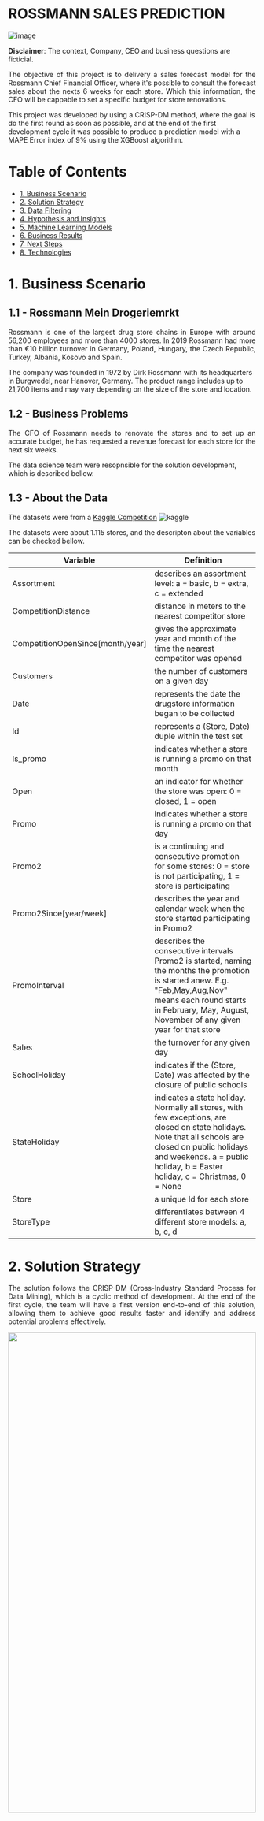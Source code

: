 # ROSSMANN SALES PREDICTION
![image](img/rossmann.png)

**Disclaimer**: The context, Company, CEO and business questions are ficticial.

<p style="text-align: justify"> The objective of this project is to delivery a sales forecast model for the Rossmann Chief Financial Officer, where it's possible to consult the forecast sales about the nexts 6 weeks for each store. Which this information, the CFO will be cappable to set a specific budget for store renovations.

This project was developed by using a CRISP-DM method, where the goal is do the first round as soon as possible, and at the end of the first development cycle it was possible to produce a prediction model with a MAPE Error index of 9% using the XGBoost algorithm. </p>

# Table of Contents

* [1. Business Scenario](#1-business-scenario)
* [2. Solution Strategy](#2-solution-strategy)
* [3. Data Filtering](#3-data-filtering)
* [4. Hypothesis and Insights](#4-hypothesis-and-insights)
* [5. Machine Learning Models](#5-machine-learning-models)
* [6. Business Results](#7-business-outcome)
* [7. Next Steps](#8-next-steps)
* [8. Technologies](#9-technologies)

# 1. Business Scenario

## 1.1 - Rossmann Mein Drogeriemrkt

<p style="text-align: justify">Rossmann is one of the largest drug store chains in Europe with around 56,200 employees and more than 4000 stores. In 2019 Rossmann had more than €10 billion turnover in Germany, Poland, Hungary, the Czech Republic, Turkey, Albania, Kosovo and Spain.

The company was founded in 1972 by Dirk Rossmann with its headquarters in Burgwedel, near Hanover, Germany. The product range includes up to 21,700 items and may vary depending on the size of the store and location.</p>

## 1.2 - Business Problems

<p style="text-align: justify">The CFO of Rossmann needs to renovate the stores and to set up an accurate budget, he has requested a revenue forecast for each store for the next six weeks.

The data science team were resopnsible for the solution development, which is described bellow. </p>

## 1.3 - About the Data
The datasets were from a [Kaggle Competition](https://www.kaggle.com/c/rossmann-store-sales) ![kaggle](https://img.shields.io/badge/Kaggle-20BEFF?style=for-the-badge&logo=Kaggle&logoColor=white)

The datasets were about 1.115 stores, and the descripton about the variables can be checked bellow. 

|Variable | Definition|
|-------- | -------------|
|Assortment| describes an assortment level: a = basic, b = extra, c = extended |
|CompetitionDistance| distance in meters to the nearest competitor store|
|CompetitionOpenSince[month/year]| gives the approximate year and month of the time the nearest competitor was opened |
|Customers | the number of customers on a given day |
|Date| represents the date the drugstore information began to be collected |
|Id | represents a (Store, Date) duple within the test set |
|Is_promo | indicates whether a store is running a promo on that month |
|Open | an indicator for whether the store was open: 0 = closed, 1 = open |
|Promo | indicates whether a store is running a promo on that day |
|Promo2 | is a continuing and consecutive promotion for some stores: 0 = store is not participating, 1 = store is participating |
|Promo2Since[year/week] | describes the year and calendar week when the store started participating in Promo2 |
|PromoInterval | describes the consecutive intervals Promo2 is started, naming the months the promotion is started anew. E.g. "Feb,May,Aug,Nov" means each round starts in February, May, August, November of any given year for that store |
|Sales | the turnover for any given day |
|SchoolHoliday | indicates if the (Store, Date) was affected by the closure of public schools|
|StateHoliday | indicates a state holiday. Normally all stores, with few exceptions, are closed on state holidays. Note that all schools are closed on public holidays and weekends. a = public holiday, b = Easter holiday, c = Christmas, 0 = None|
|Store | a unique Id for each store |
|StoreType | differentiates between 4 different store models: a, b, c, d|<br>


# 2. Solution Strategy

<p style="text-align: justify">The solution follows the CRISP-DM (Cross-Industry Standard Process for Data Mining), which is a cyclic method of development. At the end of the first cycle, the team will have a first version end-to-end of this solution, allowing them to achieve good results faster and identify and address potential problems effectively.</p>

<img src="img/crispds_one.jpg" width=100% height=50%/>

**Step 01. Data Description:** My goal is to use statistics metrics to identify data outside the scope of business.

**Step 02. Feature Engineering:** Derive new attributes based on the original variables to better describe the phenomenon that will be modeled.

**Step 03. Data Filtering:** Filter rows and select columns that do not contain information for modeling or that do not match the scope of the business.

**Step 04. Exploratory Data Analysis:** Explore the data to find insights and better understand the impact of variables on model learning.

**Step 05. Data Preparation:** Prepare the data so that the Machine Learning models can learn the specific behavior.

**Step 06. Feature Selection:** Selection of the most significant attributes for training the model.

**Step 07. Machine Learning Modelling:** Machine Learning model training.

**Step 08. Hyperparameter Fine Tunning:** Choose the best values for each of the parameters of the model selected from the previous step.

**Step 09. Convert Model Performance to Business Values:** Convert the performance of the Machine Learning model into a business result.

**Step 10. Deploy Modelo to Production:** Publish the model in a cloud environment so that other people or services can use the results to improve the business decision.

# 3. Data Filtering
<p style="text-align: justify">In this phase, we have implemented a filter on our dataset as it doesn't make sense to include data where, for example, the store was closed and no sales were made. Our objective is to predict sales ($$), and such data would be irrelevant.</p>

# 4. Hypothesis and Insights

**1. Stores with a larger variety of products should sell more.**
>False Hypothesis: Stores with a larger variety of products sell less.

![image](img/hypo_one_1.png)
![image](img/hypo_one_2.png)
![image](img/hypo_one_3.png)

**2. Stores with closer competitors should sell less.**
>False Hypothesis: Stores with closer competitors sell more.

![image](img/hypo_two.png)

**3. Stores with longer-standing competitors should sell more.**
>False Hypothesis: Stores with longer-standing competitors sell less.

![image](img/hypo_three_1.png)  
![image](img/hypo_three_2.png)

**4. Stores with promotions active for a longer period of time should sell more.**
>False Hypothesis: Stores with promotions active for a longer period of time sell less after a certain period of time.

![image](img/hypo_four.png)

**5. Stores should sell more over the years.**
>False Hypothesis: Store sell less over the years.
  
![image](img/hypo_five.png)


# 5. Machine Learning Models

<p style="text-align: justify">In this phase, some machine learning model were trained and their performance were calculated by evaluation throguh cross validation technique.</p>

| ML Model                | MAE Cross_Validation    | MAPE Cross_Validation  | RMSE alidation     |
|:------------------------|:------------------------|:-----------------------|--------------------|
| Randon Forest Regressor | 938.85  +/- 230.31      | 0.14 +/- 0.03          | 1358.37 +/- 309.4  |
| Average Model           | 1370.961                | 0.217                  | 1817.747           |
| Lasso                   | 2152.12 +/- 224.22      | 0.34 +/- 0.03          | 2946.12 +/- 389.22 |
| Linear Regression       | 2152.19 +/- 224.17      | 0.34 +/- 0.03          | 2946.14 +/- 389.12 |
| XGBoost Regressor       | 2937.37 +/- 433.65      | 0.35 +/- 0.02          | 3739.77 +/- 529.9  |

## 5.1 - Feature Selection
<p style="text-align: justify">This phase started by doing a feture selection using Extra Trees Classifier, aiming to select only the most important features to be used to train the machine learning models.

Besides these features, during the hypothesis validation, some other important features were identified and considered for the application of Machine Learning.</p>

## 5.2 - Fine Tuning

<p style="text-align: justify">Considering not only the ML results but also the resources such as processor, memory and performance, the XGBoost Regressor were selected to be the main algorithm to solve this business problem.
The fine tuning technique was made aiming to find the best parameters for XGB Regressor and one last training were performed using the best parameters and the performance were calculated using the test dataset, to be more accurate and closer to the real performance for the algorithm. The XGBoost Regressor performance, after fine tuning process could be checked bellow.</p>

| ML Model                | MAE Cross_Validation    | MAPE Cross_Validation  | RMSE Validation    |
|:------------------------|:------------------------|:-----------------------|--------------------|
| XGBoost Regressor       | 802.640                 | 0.125                  | 1125.825           |

# 6. Business Outcome

This project provides a solution that achieves a mean error of €802,64. What is an excellent result, once the value to be predicted are higher.

In evaluating the possibilities, we have calculated three different scenarios. The first scenario represents the prediction itself, what means how much the stores should sell, while the other two scenarios consider the error as both positive and negative. This approach allows us to establish a range within which the revenue can fluctuate.

| Scenarios      | Value             |
|:---------------|:------------------|
| Prediction     | €291.860.096,00   |
| Worst Scenario | €290.962.501,57   |
| Best Scenario  | €292.757.637.21   | 

For a better understanding of store performance, we can examine the chart below. It reveals that the majority of stores have an error rate below 20%, which is considered acceptable. However, there are some stores with error rates exceeding 30%, indicating a need for further attention during the second CRISP cycle.

![image](img/error_analysis.png)

## 6.1 - Business Problem Solution
<p style="text-align: justify">According to the business problem which was to predict how much each store will sell over the next 6 weeks, the DataScience Team deployed the machine learning model into a cloud environment using flask framework and a render cloud platform and developed a Telegram Bot which can be accessed from computer or even a mobile phone.

The user can simply send a text message to the Telegram bot, specifying the store number. The bot, will then provide a text message response indicating the projected sales for that particular store over the next 6 weeks.

You can check the Telegram BOT working below.</p>

<img src="img/gif.gif" width="300" height="700" />


To access the Telegram bot, you can either use the provided link or scan the QR code below:

[Telegram Bot](https://t.me/rossmannribot)

![image](img/bot.png)


# 7. Next Steps

As this was the first cycle, there are improvements to be considered in order to achieve the best performance.
- Work on feature engineering, creating new features that could better explain the phenomenon.
- Use other ML models for stores where the machine learning performed badly.
- New business hypothesys validation.
- New Telegram BOT where the user can access more information about the stores, sales, graphs.


# 8. Technologies

[![Python](https://img.shields.io/badge/python-3670A0?style=for-the-badge&logo=python&logoColor=ffdd54)](https://www.python.org/)
[![Jupyter Notebook](https://img.shields.io/badge/jupyter-%23FA0F00.svg?style=for-the-badge&logo=jupyter&logoColor=white)](https://jupyter.org/)
[![NumPy](https://img.shields.io/badge/numpy-%23013243.svg?style=for-the-badge&logo=numpy&logoColor=white)](https://numpy.org/)
[![Pandas](https://img.shields.io/badge/pandas-%23150458.svg?style=for-the-badge&logo=pandas&logoColor=white)](https://pandas.pydata.org/)
[![Plotly](https://img.shields.io/badge/Plotly-%233F4F75.svg?style=for-the-badge&logo=plotly&logoColor=white)](https://plotly.com/python/plotly-express/)
[![Scikit-Learn](https://img.shields.io/badge/scikit--learn-%23F7931E.svg?style=for-the-badge&logo=scikit-learn&logoColor=white)](https://scikit-learn.org/)
[![SciPy](https://img.shields.io/badge/SciPy-%230C55A5.svg?style=for-the-badge&logo=scipy&logoColor=%white)](https://scipy.org/)
[![Git](https://img.shields.io/badge/git-%23F05033.svg?style=for-the-badge&logo=git&logoColor=white)](https://git-scm.com/)
[![Flask](https://img.shields.io/badge/flask-%23000.svg?style=for-the-badge&logo=flask&logoColor=white)](https://flask.palletsprojects.com/)
[![Render](https://img.shields.io/badge/-Render-%23430098.svg?style=for-the-badge&logo=Render&logoColor=white)](https://www.render.com/)

# AUTHOR
Ricardo Perottoni

###### All Rights Reserved - Comunidade DS 2022